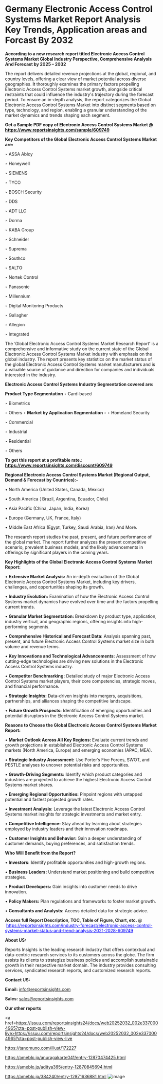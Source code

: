 # Germany Electronic Access Control Systems Market Report Analysis Key Trends, Application areas and Forcast By 2032

<strong>According to a new research report titled Electronic Access Control Systems Market Global Industry Perspective, Comprehensive Analysis And Forecast by 2025 – 2032</strong>

The report delivers detailed revenue projections at the global, regional, and country levels, offering a clear view of market potential across diverse geographies. It thoroughly examines the primary factors propelling Electronic Access Control Systems market growth, alongside critical restraints that could influence the industry's trajectory during the forecast period. To ensure an in-depth analysis, the report categorizes the Global Electronic Access Control Systems Market into distinct segments based on type, technology, and region, enabling a granular understanding of the market dynamics and trends shaping each segment.

<strong>Get a Sample PDF copy of Electronic Access Control Systems Market </strong><strong>@<a href=https://www.reportsinsights.com/sample/609749 style=color:#0000ff;> https://www.reportsinsights.com/sample/609749</a></strong></font>

<strong>Key Competitors of the Global Electronic Access Control Systems Market are:</strong>

‣ ASSA Abloy

‣ Honeywell

‣ SIEMENS

‣ TYCO

‣ BOSCH Security

‣ DDS

‣ ADT LLC

‣ Dorma

‣ KABA Group

‣ Schneider

‣ Suprema

‣ Southco

‣ SALTO

‣ Nortek Control

‣ Panasonic

‣ Millennium

‣ Digital Monitoring Products

‣ Gallagher

‣ Allegion

‣ Integrated

The ‘Global Electronic Access Control Systems Market Research Report’ is a comprehensive and informative study on the current state of the Global Electronic Access Control Systems Market industry with emphasis on the global industry. The report presents key statistics on the market status of the global Electronic Access Control Systems market manufacturers and is a valuable source of guidance and direction for companies and individuals interested in the industry.

<strong>Electronic Access Control Systems Industry Segmentation covered are:</strong>

<strong>Product Type Segmentation</strong>
‣
Card-based

‣ Biometrics

‣ Others
‣ 
<strong>Market by Application Segmentation</strong>
‣
‣  Homeland Security

‣ Commercial

‣ Industrial

‣ Residential

‣ Others

<strong>To get this report at a profitable rate.: <a href=https://www.reportsinsights.com/discount/609749 style=color:#0000ff;>https://www.reportsinsights.com/discount/609749</a></strong></font>

<strong>Regional Electronic Access Control Systems Market (Regional Output, Demand &amp; Forecast by Countries):-</strong>

• North America (United States, Canada, Mexico)

• South America ( Brazil, Argentina, Ecuador, Chile)

• Asia Pacific (China, Japan, India, Korea)

• Europe (Germany, UK, France, Italy)

• Middle East Africa (Egypt, Turkey, Saudi Arabia, Iran) And More.

The research report studies the past, present, and future performance of the global market. The report further analyzes the present competitive scenario, prevalent business models, and the likely advancements in offerings by significant players in the coming years.

<strong>Key Highlights of the Global Electronic Access Control Systems Market Report:</strong>

• <strong>Extensive Market Analysis:</strong> An in-depth evaluation of the Global Electronic Access Control Systems Market, including key drivers, challenges, and opportunities shaping its growth.

• <strong>Industry Evolution:</strong> Examination of how the Electronic Access Control Systems market dynamics have evolved over time and the factors propelling current trends.

• <strong>Granular Market Segmentation:</strong> Breakdown by product type, application, industry vertical, and geographic regions, offering insights into high-performing segments.

• <strong>Comprehensive Historical and Forecast Data:</strong> Analysis spanning past, present, and future Electronic Access Control Systems market size in both volume and revenue terms.

• <strong>Key Innovations and Technological Advancements:</strong> Assessment of how cutting-edge technologies are driving new solutions in the Electronic Access Control Systems industry.

• <strong>Competitor Benchmarking:</strong> Detailed study of major Electronic Access Control Systems market players, their core competencies, strategic moves, and financial performance.

• <strong>Strategic Insights:</strong> Data-driven insights into mergers, acquisitions, partnerships, and alliances shaping the competitive landscape.

• <strong>Future Growth Prospects:</strong> Identification of emerging opportunities and potential disruptors in the Electronic Access Control Systems market.

<strong>Reasons to Choose the Global Electronic Access Control Systems Market Report:</strong>

• <strong>Market Outlook Across All Key Regions:</strong> Evaluate current trends and growth projections in established Electronic Access Control Systems markets (North America, Europe) and emerging economies (APAC, MEA).

• <strong>Strategic Industry Assessment:</strong> Use Porter’s Five Forces, SWOT, and PESTLE analyses to uncover potential risks and opportunities.

• <strong>Growth-Driving Segments:</strong> Identify which product categories and industries are projected to achieve the highest Electronic Access Control Systems market shares.

• <strong>Emerging Regional Opportunities:</strong> Pinpoint regions with untapped potential and fastest projected growth rates.

• <strong>Investment Analysis:</strong> Leverage the latest Electronic Access Control Systems market insights for strategic investments and market entry.

• <strong>Competitive Intelligence:</strong> Stay ahead by learning about strategies employed by industry leaders and their innovation roadmaps.

• <strong>Customer Insights and Behavior:</strong> Gain a deeper understanding of customer demands, buying preferences, and satisfaction trends.

<strong>Who Will Benefit from the Report?</strong>

• <strong>Investors:</strong> Identify profitable opportunities and high-growth regions.

• <strong>Business Leaders:</strong> Understand market positioning and build competitive strategies.

• <strong>Product Developers:</strong> Gain insights into customer needs to drive innovation.

• <strong>Policy Makers:</strong> Plan regulations and frameworks to foster market growth.

• <strong>Consultants and Analysts:</strong> Access detailed data for strategic advice.
</ul>
<strong>Access full Report Description, TOC, Table of Figure, Chart, etc. </strong>@  <a href=https://reportsinsights.com/industry-forecast/electronic-access-control-systems-market-status-and-trend-analysis-2021-2028-609749 style=color:#0000ff;>https://reportsinsights.com/industry-forecast/electronic-access-control-systems-market-status-and-trend-analysis-2021-2028-609749</a></font>

<strong><strong>About US</strong>:</strong>

Reports Insights is the leading research industry that offers contextual and data-centric research services to its customers across the globe. The firm assists its clients to strategize business policies and accomplish sustainable growth in their respective market domain. The industry provides consulting services, syndicated research reports, and customized research reports.

<strong>Contact US:</strong>

<p class=""""><b>Email:</b> <a href=mailto:info@reportsinsights.com>info@reportsinsights.com</a></p>
<p class=""""><b>Sales:</b> <a href=mailto:sales@reportsinsights.com>sales@reportsinsights.com</a></p>

<strong>Our other reports</strong>

<a href=https://issuu.com/reportsinsights24/docs/web20252032_002e3370004965?cta=post-publish-view-live>https://issuu.com/reportsinsights24/docs/web20252032_002e3370004965?cta=post-publish-view-live</a>

<a href=https://tanomuno.com/illust/172227>https://tanomuno.com/illust/172227</a>

<a href=https://ameblo.jp/anuragakarte041/entry-12870474425.html>https://ameblo.jp/anuragakarte041/entry-12870474425.html</a>

<a href=https://ameblo.jp/aditya365/entry-12870845694.html>https://ameblo.jp/aditya365/entry-12870845694.html</a>

<a href=https://ameblo.jp/384240/entry-12871636881.html>https://ameblo.jp/384240/entry-12871636881.html</a>
![image](https://github.com/user-attachments/assets/8313ea84-3e6f-4089-a56d-4ac8743366e7)
